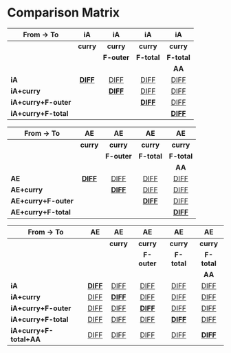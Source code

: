 # Comparison Matrix

| From -> To |   **iA** |   **iA** |   **iA** |   **iA** |
| --- | :---: | :---: | :---: | :---: |
|          | **curry** | **curry** | **curry** | **curry** |
|          |          | **F-outer** | **F-total** | **F-total** |
|          |          |          |          |   **AA** |
| **iA** | [ **DIFF** ](https://raw.githubusercontent.com/wchristian/p5-async-rosetta/main/diffs/rosetta%20-%20iA.t%20-%20rosetta%20-%20iA%20+%20curry.t%20.txt) | [ DIFF ](https://raw.githubusercontent.com/wchristian/p5-async-rosetta/main/diffs/rosetta%20-%20iA.t%20-%20rosetta%20-%20iA%20+%20curry%20+%20F-outer.t%20.txt) | [ DIFF ](https://raw.githubusercontent.com/wchristian/p5-async-rosetta/main/diffs/rosetta%20-%20iA.t%20-%20rosetta%20-%20iA%20+%20curry%20+%20F-total.t%20.txt) | [ DIFF ](https://raw.githubusercontent.com/wchristian/p5-async-rosetta/main/diffs/rosetta%20-%20iA.t%20-%20rosetta%20-%20iA%20+%20curry%20+%20F-total%20+%20AA.t%20.txt) |
| **iA+curry** |  | [ **DIFF** ](https://raw.githubusercontent.com/wchristian/p5-async-rosetta/main/diffs/rosetta%20-%20iA%20+%20curry.t%20-%20rosetta%20-%20iA%20+%20curry%20+%20F-outer.t%20.txt) | [ DIFF ](https://raw.githubusercontent.com/wchristian/p5-async-rosetta/main/diffs/rosetta%20-%20iA%20+%20curry.t%20-%20rosetta%20-%20iA%20+%20curry%20+%20F-total.t%20.txt) | [ DIFF ](https://raw.githubusercontent.com/wchristian/p5-async-rosetta/main/diffs/rosetta%20-%20iA%20+%20curry.t%20-%20rosetta%20-%20iA%20+%20curry%20+%20F-total%20+%20AA.t%20.txt) |
| **iA+curry+F-outer** |  |  | [ **DIFF** ](https://raw.githubusercontent.com/wchristian/p5-async-rosetta/main/diffs/rosetta%20-%20iA%20+%20curry%20+%20F-outer.t%20-%20rosetta%20-%20iA%20+%20curry%20+%20F-total.t%20.txt) | [ DIFF ](https://raw.githubusercontent.com/wchristian/p5-async-rosetta/main/diffs/rosetta%20-%20iA%20+%20curry%20+%20F-outer.t%20-%20rosetta%20-%20iA%20+%20curry%20+%20F-total%20+%20AA.t%20.txt) |
| **iA+curry+F-total** |  |  |  | [ **DIFF** ](https://raw.githubusercontent.com/wchristian/p5-async-rosetta/main/diffs/rosetta%20-%20iA%20+%20curry%20+%20F-total.t%20-%20rosetta%20-%20iA%20+%20curry%20+%20F-total%20+%20AA.t%20.txt) |

| From -> To |   **AE** |   **AE** |   **AE** |   **AE** |
| --- | :---: | :---: | :---: | :---: |
|          | **curry** | **curry** | **curry** | **curry** |
|          |          | **F-outer** | **F-total** | **F-total** |
|          |          |          |          |   **AA** |
| **AE** | [ **DIFF** ](https://raw.githubusercontent.com/wchristian/p5-async-rosetta/main/diffs/rosetta%20-%20AE.t%20-%20rosetta%20-%20AE%20+%20curry.t%20.txt) | [ DIFF ](https://raw.githubusercontent.com/wchristian/p5-async-rosetta/main/diffs/rosetta%20-%20AE.t%20-%20rosetta%20-%20AE%20+%20curry%20+%20F-outer.t%20.txt) | [ DIFF ](https://raw.githubusercontent.com/wchristian/p5-async-rosetta/main/diffs/rosetta%20-%20AE.t%20-%20rosetta%20-%20AE%20+%20curry%20+%20F-total.t%20.txt) | [ DIFF ](https://raw.githubusercontent.com/wchristian/p5-async-rosetta/main/diffs/rosetta%20-%20AE.t%20-%20rosetta%20-%20AE%20+%20curry%20+%20F-total%20+%20AA.t%20.txt) |
| **AE+curry** |  | [ **DIFF** ](https://raw.githubusercontent.com/wchristian/p5-async-rosetta/main/diffs/rosetta%20-%20AE%20+%20curry.t%20-%20rosetta%20-%20AE%20+%20curry%20+%20F-outer.t%20.txt) | [ DIFF ](https://raw.githubusercontent.com/wchristian/p5-async-rosetta/main/diffs/rosetta%20-%20AE%20+%20curry.t%20-%20rosetta%20-%20AE%20+%20curry%20+%20F-total.t%20.txt) | [ DIFF ](https://raw.githubusercontent.com/wchristian/p5-async-rosetta/main/diffs/rosetta%20-%20AE%20+%20curry.t%20-%20rosetta%20-%20AE%20+%20curry%20+%20F-total%20+%20AA.t%20.txt) |
| **AE+curry+F-outer** |  |  | [ **DIFF** ](https://raw.githubusercontent.com/wchristian/p5-async-rosetta/main/diffs/rosetta%20-%20AE%20+%20curry%20+%20F-outer.t%20-%20rosetta%20-%20AE%20+%20curry%20+%20F-total.t%20.txt) | [ DIFF ](https://raw.githubusercontent.com/wchristian/p5-async-rosetta/main/diffs/rosetta%20-%20AE%20+%20curry%20+%20F-outer.t%20-%20rosetta%20-%20AE%20+%20curry%20+%20F-total%20+%20AA.t%20.txt) |
| **AE+curry+F-total** |  |  |  | [ **DIFF** ](https://raw.githubusercontent.com/wchristian/p5-async-rosetta/main/diffs/rosetta%20-%20AE%20+%20curry%20+%20F-total.t%20-%20rosetta%20-%20AE%20+%20curry%20+%20F-total%20+%20AA.t%20.txt) |

| From -> To |   **AE** |   **AE** |   **AE** |   **AE** |   **AE** |
| --- | :---: | :---: | :---: | :---: | :---: |
|          |          | **curry** | **curry** | **curry** | **curry** |
|          |          |          | **F-outer** | **F-total** | **F-total** |
|          |          |          |          |          |   **AA** |
| **iA** | [ **DIFF** ](https://raw.githubusercontent.com/wchristian/p5-async-rosetta/main/diffs/rosetta%20-%20iA.t%20-%20rosetta%20-%20AE.t%20.txt) | [ DIFF ](https://raw.githubusercontent.com/wchristian/p5-async-rosetta/main/diffs/rosetta%20-%20iA.t%20-%20rosetta%20-%20AE%20+%20curry.t%20.txt) | [ DIFF ](https://raw.githubusercontent.com/wchristian/p5-async-rosetta/main/diffs/rosetta%20-%20iA.t%20-%20rosetta%20-%20AE%20+%20curry%20+%20F-outer.t%20.txt) | [ DIFF ](https://raw.githubusercontent.com/wchristian/p5-async-rosetta/main/diffs/rosetta%20-%20iA.t%20-%20rosetta%20-%20AE%20+%20curry%20+%20F-total.t%20.txt) | [ DIFF ](https://raw.githubusercontent.com/wchristian/p5-async-rosetta/main/diffs/rosetta%20-%20iA.t%20-%20rosetta%20-%20AE%20+%20curry%20+%20F-total%20+%20AA.t%20.txt) |
| **iA+curry** | [ DIFF ](https://raw.githubusercontent.com/wchristian/p5-async-rosetta/main/diffs/rosetta%20-%20iA%20+%20curry.t%20-%20rosetta%20-%20AE.t%20.txt) | [ **DIFF** ](https://raw.githubusercontent.com/wchristian/p5-async-rosetta/main/diffs/rosetta%20-%20iA%20+%20curry.t%20-%20rosetta%20-%20AE%20+%20curry.t%20.txt) | [ DIFF ](https://raw.githubusercontent.com/wchristian/p5-async-rosetta/main/diffs/rosetta%20-%20iA%20+%20curry.t%20-%20rosetta%20-%20AE%20+%20curry%20+%20F-outer.t%20.txt) | [ DIFF ](https://raw.githubusercontent.com/wchristian/p5-async-rosetta/main/diffs/rosetta%20-%20iA%20+%20curry.t%20-%20rosetta%20-%20AE%20+%20curry%20+%20F-total.t%20.txt) | [ DIFF ](https://raw.githubusercontent.com/wchristian/p5-async-rosetta/main/diffs/rosetta%20-%20iA%20+%20curry.t%20-%20rosetta%20-%20AE%20+%20curry%20+%20F-total%20+%20AA.t%20.txt) |
| **iA+curry+F-outer** | [ DIFF ](https://raw.githubusercontent.com/wchristian/p5-async-rosetta/main/diffs/rosetta%20-%20iA%20+%20curry%20+%20F-outer.t%20-%20rosetta%20-%20AE.t%20.txt) | [ DIFF ](https://raw.githubusercontent.com/wchristian/p5-async-rosetta/main/diffs/rosetta%20-%20iA%20+%20curry%20+%20F-outer.t%20-%20rosetta%20-%20AE%20+%20curry.t%20.txt) | [ **DIFF** ](https://raw.githubusercontent.com/wchristian/p5-async-rosetta/main/diffs/rosetta%20-%20iA%20+%20curry%20+%20F-outer.t%20-%20rosetta%20-%20AE%20+%20curry%20+%20F-outer.t%20.txt) | [ DIFF ](https://raw.githubusercontent.com/wchristian/p5-async-rosetta/main/diffs/rosetta%20-%20iA%20+%20curry%20+%20F-outer.t%20-%20rosetta%20-%20AE%20+%20curry%20+%20F-total.t%20.txt) | [ DIFF ](https://raw.githubusercontent.com/wchristian/p5-async-rosetta/main/diffs/rosetta%20-%20iA%20+%20curry%20+%20F-outer.t%20-%20rosetta%20-%20AE%20+%20curry%20+%20F-total%20+%20AA.t%20.txt) |
| **iA+curry+F-total** | [ DIFF ](https://raw.githubusercontent.com/wchristian/p5-async-rosetta/main/diffs/rosetta%20-%20iA%20+%20curry%20+%20F-total.t%20-%20rosetta%20-%20AE.t%20.txt) | [ DIFF ](https://raw.githubusercontent.com/wchristian/p5-async-rosetta/main/diffs/rosetta%20-%20iA%20+%20curry%20+%20F-total.t%20-%20rosetta%20-%20AE%20+%20curry.t%20.txt) | [ DIFF ](https://raw.githubusercontent.com/wchristian/p5-async-rosetta/main/diffs/rosetta%20-%20iA%20+%20curry%20+%20F-total.t%20-%20rosetta%20-%20AE%20+%20curry%20+%20F-outer.t%20.txt) | [ **DIFF** ](https://raw.githubusercontent.com/wchristian/p5-async-rosetta/main/diffs/rosetta%20-%20iA%20+%20curry%20+%20F-total.t%20-%20rosetta%20-%20AE%20+%20curry%20+%20F-total.t%20.txt) | [ DIFF ](https://raw.githubusercontent.com/wchristian/p5-async-rosetta/main/diffs/rosetta%20-%20iA%20+%20curry%20+%20F-total.t%20-%20rosetta%20-%20AE%20+%20curry%20+%20F-total%20+%20AA.t%20.txt) |
| **iA+curry+F-total+AA** | [ DIFF ](https://raw.githubusercontent.com/wchristian/p5-async-rosetta/main/diffs/rosetta%20-%20iA%20+%20curry%20+%20F-total%20+%20AA.t%20-%20rosetta%20-%20AE.t%20.txt) | [ DIFF ](https://raw.githubusercontent.com/wchristian/p5-async-rosetta/main/diffs/rosetta%20-%20iA%20+%20curry%20+%20F-total%20+%20AA.t%20-%20rosetta%20-%20AE%20+%20curry.t%20.txt) | [ DIFF ](https://raw.githubusercontent.com/wchristian/p5-async-rosetta/main/diffs/rosetta%20-%20iA%20+%20curry%20+%20F-total%20+%20AA.t%20-%20rosetta%20-%20AE%20+%20curry%20+%20F-outer.t%20.txt) | [ DIFF ](https://raw.githubusercontent.com/wchristian/p5-async-rosetta/main/diffs/rosetta%20-%20iA%20+%20curry%20+%20F-total%20+%20AA.t%20-%20rosetta%20-%20AE%20+%20curry%20+%20F-total.t%20.txt) | [ **DIFF** ](https://raw.githubusercontent.com/wchristian/p5-async-rosetta/main/diffs/rosetta%20-%20iA%20+%20curry%20+%20F-total%20+%20AA.t%20-%20rosetta%20-%20AE%20+%20curry%20+%20F-total%20+%20AA.t%20.txt) |